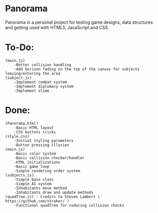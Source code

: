 # Panorama
Panorama is a personal project for testing game designs, data structures and getting used with HTML5, JavaScript and CSS.

# To-Do: 
    (main.js)
        -Better collision handling
        -Add horizon fading on the top of the canvas for subjects leaving/entering the area
    (subject.js)
        -Implement combat system
        -Implement diplomacy system
        -Implement slime

# Done:
    (Panorama.html)
        -Basic HTML layout
        -CSS buttons tricks
    (style.css)
        -Initial styling parameters 
        -Button pressing illusion
    (main.js)
        -Basic color system
        -Basic collision checker/handler
        -HTML initializations
        -Basic game loop
        -Simple rendering order system
    (subjects.js)
        -Simple base class
        -Simple AI system
        -Inhabitants move method
        -Inhabitants draw and update methods
    (quadTree.js) - Credits to Steven Lambert ( https://github.com/straker/ )
        -Functional quadTree for reducing collision checks